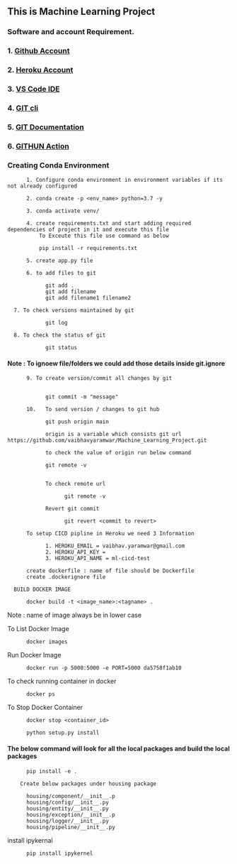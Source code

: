 ## This is Machine Learning Project 

### Software and account Requirement.
    
    
###    1. [Github Account](https://github.com/)
###    2. [Heroku Account](https://id.heroku.com/login)
###    3. [VS Code IDE](https://code.visualstudio.com/)
###    4. [GIT cli](https://git-scm.com/downloads)   
###    5. [GIT Documentation](https://git-scm.com/docs/gittutorial)
###    6. [GITHUN Action](https://docs.github.com/en/actions/learn-github-actions/understanding-github-actions)


### Creating Conda Environment

```
      1. Configure conda environment in environment variables if its not already configured
```

```
      2. conda create -p <env_name> python=3.7 -y
```

```
      3. conda activate venv/

```

```
      4. create requirements.txt and start adding required dependencies of project in it and execute this file
          To Exceute this file use command as below

          pip install -r requirements.txt
```

```
      5. create app.py file
```

```
      6. to add files to git

            git add .
            git add filename
            git add filename1 filename2
```

      7. To check versions maintained by git

```
            git log
```

      8. To check the status of git

```
            git status
```

#### Note : To ignoew file/folders we could add those details inside git.ignore


```
      9. To create version/commit all changes by git


            git commit -m "message"
```


```
      10.   To send version / changes to git hub

            git push origin main

            origin is a variable which consists git url https://github.com/vaibhavyaramwar/Machine_Learning_Project.git

            to check the value of origin run below command

            git remote -v
```

```

            To check remote url 

                  git remote -v
```

```
            Revert git commit

                  git revert <commit to revert>

```

```
      To setup CICD pipline in Heroku we need 3 Information

            1. HEROKU_EMAIL = vaibhav.yaramwar@gmail.com
            2. HEROKU_API_KEY = 
            3. HEROKU_API_NAME = ml-cicd-test

```

```
      create dockerfile : name of file should be Dockerfile
      create .dockerignore file
```

      BUILD DOCKER IMAGE

```
      docker build -t <image_name>:<tagname> .
```

Note : name of image always be in lower case


To List Docker Image

```
      docker images

```

Run Docker Image

```
      docker run -p 5000:5000 -e PORT=5000 da5758f1ab10
```

To check running container in docker

```
      docker ps
```

To Stop Docker Container

```
      docker stop <container_id>
```

```
      python setup.py install
```


#### The below command will look for all the local packages and build the local packages

```
      pip install -e .
```

```
    Create below packages under housing package

      housing/component/__init__.p
      housing/config/__init__.py
      housing/entity/__init__.py
      housing/exception/__init__.p
      housing/logger/__init__.py
      housing/pipeline/__init__.py
```

install ipykernal

```
      pip install ipykernel
```

